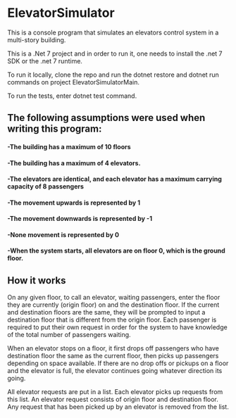 # ElevatorSimulator

 

This is a console program that simulates an elevators control system in a multi-story building.

This is a .Net 7 project and in order to run it, one needs to install the .net 7 SDK or the .net 7 runtime.

To run it locally, clone the repo and run the dotnet restore and dotnet run commands on project ElevatorSimulatorMain.

To run the tests, enter dotnet test command.

 

## The following assumptions were used when writing this program:

#### -The building has a maximum of 10 floors

#### -The building has a maximum of 4 elevators.

#### -The elevators are identical, and each elevator has a maximum carrying capacity of 8 passengers

#### -The movement upwards is represented by 1

#### -The movement downwards is represented by -1

#### -None movement is represented by 0

#### -When the system starts, all elevators are on floor 0, which is the ground floor.

 

## How it works

 

On any given floor, to call an elevator, waiting passengers, enter the floor they are currently (origin floor) on and the destination floor. If the current and destination floors are the same, they will be prompted to input a destination floor that is different from the origin floor. Each passenger is required to put their own request in order for the system to have knowledge of the total number of passengers waiting.

When an elevator stops on a floor, it first drops off passengers who have destination floor the same as the current floor, then picks up passengers depending on space available. If there are no drop offs or pickups on a floor and the elevator is full, the elevator continues going whatever direction its going.

 

All elevator requests are put in a list. Each elevator picks up requests from this list. An elevator request consists of origin floor and destination floor. Any request that has been picked up by an elevator is removed from the list.


